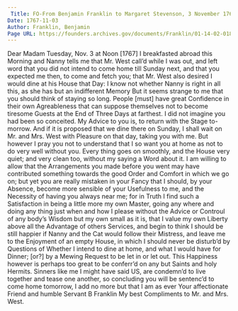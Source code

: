 ```yaml
---
 Title: FO-From Benjamin Franklin to Margaret Stevenson, 3 November 1767
Date: 1767-11-03
Author: Franklin, Benjamin
Page URL: https://founders.archives.gov/documents/Franklin/01-14-02-0180
---
```


Dear Madam
Tuesday, Nov. 3 at Noon [1767]
I breakfasted abroad this Morning and Nanny tells me that Mr. West call’d while I was out, and left word that you did not intend to come home till Sunday next, and that you expected me then, to come and fetch you; that Mr. West also desired I would dine at his House that Day: I know not whether Nanny is right in all this, as she has but an indifferent Memory But it seems strange to me that you should think of staying so long. People [must] have great Confidence in their own Agreableness that can suppose themselves not to become tiresome Guests at the End of Three Days at farthest. I did not imagine you had been so conceited. My Advice to you is, to return with the Stage to-morrow. And if it is proposed that we dine there on Sunday, I shall wait on Mr. and Mrs. West with Pleasure on that day, taking you with me. But however I pray you not to understand that I so want you at home as not to do very well without you. Every thing goes on smoothly, and the House very quiet; and very clean too, without my saying a Word about it. I am willing to allow that the Arrangements you made before you went may have contributed something towards the good Order and Comfort in which we go on; but yet you are really mistaken in your Fancy that I should, by your Absence, become more sensible of your Usefulness to me, and the Necessity of having you always near me; for in Truth I find such a Satisfaction in being a little more my own Master, going any where and doing any thing just when and how I please without the Advice or Controul of any body’s Wisdom but my own small as it is, that I value my own Liberty above all the Advantage of others Services, and begin to think I should be still happier if Nanny and the Cat would follow their Mistress, and leave me to the Enjoyment of an empty House, in which I should never be disturb’d by Questions of Whether I intend to dine at home, and what I would have for Dinner; [or?] by a Mewing Request to be let in or let out. This Happiness however is perhaps too great to be conferr’d on any but Saints and holy Hermits. Sinners like me I might have said US, are condemn’d to live together and tease one another, so concluding you will be sentenc’d to come home tomorrow, I add no more but that I am as ever Your affectionate Friend and humble Servant
B Franklin
My best Compliments to Mr. and Mrs. West.
